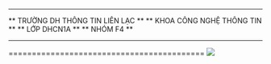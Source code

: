 ﻿******************************************
**	TRƯỜNG DH THÔNG TIN LIÊN LẠC	**
**	   KHOA CÔNG NGHỆ THÔNG TIN 	**
**		  LỚP DHCN1A	    	**
**		    NHÓM F4	    	**
******************************************
==========================================
<img src="![logo_group](https://user-images.githubusercontent.com/27596661/27076640-fd7b344e-5057-11e7-99c2-1fe28632760f.jpg)">